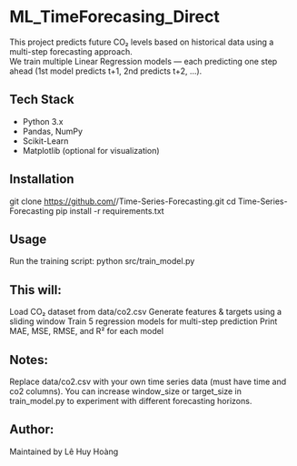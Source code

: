 # ML_TimeForecasing_Direct
This project predicts future CO₂ levels based on historical data using a multi-step forecasting approach.  
We train multiple Linear Regression models — each predicting one step ahead (1st model predicts t+1, 2nd predicts t+2, ...).

## Tech Stack
- Python 3.x
- Pandas, NumPy
- Scikit-Learn
- Matplotlib (optional for visualization)

## Installation
git clone https://github.com/<your-username>/Time-Series-Forecasting.git
cd Time-Series-Forecasting
pip install -r requirements.txt

## Usage
Run the training script:
python src/train_model.py

## This will:
Load CO₂ dataset from data/co2.csv
Generate features & targets using a sliding window
Train 5 regression models for multi-step prediction
Print MAE, MSE, RMSE, and R² for each model

## Notes: 
Replace data/co2.csv with your own time series data (must have time and co2 columns).
You can increase window_size or target_size in train_model.py to experiment with different forecasting horizons.

## Author: 
Maintained by Lê Huy Hoàng
